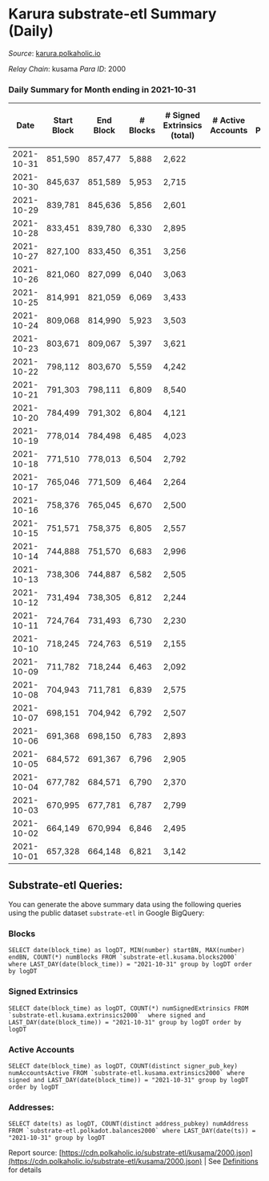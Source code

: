 # Karura substrate-etl Summary (Daily)

_Source_: [karura.polkaholic.io](https://karura.polkaholic.io)

*Relay Chain*: kusama
*Para ID*: 2000



### Daily Summary for Month ending in 2021-10-31


| Date | Start Block | End Block | # Blocks | # Signed Extrinsics (total) | # Active Accounts | # Passive | # New | # Addresses with Balances | # Events | # Transfers | # XCM Transfers In | # XCM Transfers Out |
| ---- | ----------- | --------- | -------- | --------------------------- | ----------------- | --------- | ----- | ------------------------- | -------- | ----------- | ------------------ | ------------------- |
| 2021-10-31 | 851,590 | 857,477 | 5,888  | 2,622 |  |  |  | 67,187 | 48,813 | 8,630 ($4,053,269.84) | 77 ($564,796.00) | 188 ($1,343,039.47) |
| 2021-10-30 | 845,637 | 851,589 | 5,953  | 2,715 |  |  |  | 67,155 | 49,587 | 8,780 ($7,296,065.04) | 51 ($404,604.41) | 226 ($1,239,612.97) |
| 2021-10-29 | 839,781 | 845,636 | 5,856  | 2,601 |  |  |  | 67,150 | 50,036 | 8,534 ($7,279,664.54) | 75 ($523,440.89) | 256 ($4,865,981.94) |
| 2021-10-28 | 833,451 | 839,780 | 6,330  | 2,895 |  |  |  | 67,103 | 54,281 | 9,513 ($7,000,816.33) | 113 ($657,527.15) | 222 ($1,073,184.21) |
| 2021-10-27 | 827,100 | 833,450 | 6,351  | 3,256 |  |  |  | 67,067 | 55,705 | 10,138 ($7,745,757.11) | 167 ($1,789,619.77) | 256 ($1,424,640.30) |
| 2021-10-26 | 821,060 | 827,099 | 6,040  | 3,063 |  |  |  | 66,996 | 53,098 | 9,301 ($6,386,476.14) | 214 ($1,295,891.24) | 206 ($3,373,845.65) |
| 2021-10-25 | 814,991 | 821,059 | 6,069  | 3,433 |  |  |  | 66,967 | 55,442 | 9,916 ($9,164,723.18) | 303 ($1,603,307.69) | 223 ($1,205,062.99) |
| 2021-10-24 | 809,068 | 814,990 | 5,923  | 3,503 |  |  |  | 66,875 | 54,791 | 9,841 ($7,418,020.46) | 232 ($896,241.88) | 218 ($1,082,759.36) |
| 2021-10-23 | 803,671 | 809,067 | 5,397  | 3,621 |  |  |  | 66,824 | 52,595 | 9,358 ($6,583,149.47) | 220 ($917,980.76) | 266 ($1,633,511.66) |
| 2021-10-22 | 798,112 | 803,670 | 5,559  | 4,242 |  |  |  | 66,788 | 57,660 | 10,607 ($13,692,915.53) | 341 ($1,219,070.87) | 266 ($1,366,843.01) |
| 2021-10-21 | 791,303 | 798,111 | 6,809  | 8,540 |  |  |  | 66,714 | 97,027 | 16,844 ($36,316,209.85) | 3,113 ($6,655,622.92) | 410 ($3,387,160.05) |
| 2021-10-20 | 784,499 | 791,302 | 6,804  | 4,121 |  |  |  | 66,365 | 69,879 | 8,897 ($7,948,878.13) | 3,192 ($1,360,312.50) | 87 ($400,909.39) |
| 2021-10-19 | 778,014 | 784,498 | 6,485  | 4,023 |  |  |  | 66,046 | 62,053 | 8,341 ($8,649,837.24) | 1,424 ($3,464,656.42) | 139 ($781,824.90) |
| 2021-10-18 | 771,510 | 778,013 | 6,504  | 2,792 |  |  |  | 65,942 | 50,893 | 6,574 ($6,181,665.15) | 146 ($1,142,213.69) | 114 ($370,387.91) |
| 2021-10-17 | 765,046 | 771,509 | 6,464  | 2,264 |  |  |  | 65,918 | 47,648 | 6,033 ($2,613,136.73) | 115 ($583,939.21) | 77 ($267,839.96) |
| 2021-10-16 | 758,376 | 765,045 | 6,670  | 2,500 |  |  |  | 65,901 | 50,072 | 6,476 ($4,795,619.96) | 173 ($711,695.96) | 79 ($330,977.65) |
| 2021-10-15 | 751,571 | 758,375 | 6,805  | 2,557 |  |  |  | 65,856 | 50,788 | 6,784 ($11,536,244.06) | 100 ($593,730.58) | 79 ($386,408.88) |
| 2021-10-14 | 744,888 | 751,570 | 6,683  | 2,996 |  |  |  | 65,884 | 52,250 | 7,146 ($11,336,216.27) | 133 ($648,611.31) | 89 ($1,292,818.55) |
| 2021-10-13 | 738,306 | 744,887 | 6,582  | 2,505 |  |  |  | 65,866 | 48,995 | 6,767 ($3,620,629.13) | 66 ($181,326.02) |   |
| 2021-10-12 | 731,494 | 738,305 | 6,812  | 2,244 |  |  |  | 65,814 | 50,137 | 7,382 ($4,933,478.78) |   | 1 ($0.15) |
| 2021-10-11 | 724,764 | 731,493 | 6,730  | 2,230 |  |  |  | 65,790 | 50,923 | 7,523 ($5,097,002.27) | 2 ($147.56) | 58 ($177,821.56) |
| 2021-10-10 | 718,245 | 724,763 | 6,519  | 2,155 |  |  |  | 65,753 | 49,262 | 7,256 ($2,439,549.42) | 1 ($217.96) | 62 ($501,615.02) |
| 2021-10-09 | 711,782 | 718,244 | 6,463  | 2,092 |  |  |  | 65,725 | 48,837 | 7,117 ($2,315,251.84) | 2 ($226.84) | 65 ($206,241.33) |
| 2021-10-08 | 704,943 | 711,781 | 6,839  | 2,575 |  |  |  | 65,692 | 54,599 | 8,050 ($2,116,421.52) | 1 ($311.56) | 54 ($310,177.89) |
| 2021-10-07 | 698,151 | 704,942 | 6,792  | 2,507 |  |  |  | 65,747 | 52,973 | 7,901 ($1,912,489.42) | 11 ($2,611.88) | 107 ($491,008.63) |
| 2021-10-06 | 691,368 | 698,150 | 6,783  | 2,893 |  |  |  | 65,711 | 56,096 | 8,414 ($5,684,628.34) | 12 ($1,086.16) | 96 ($757,506.29) |
| 2021-10-05 | 684,572 | 691,367 | 6,796  | 2,905 |  |  |  | 65,663 | 56,082 | 8,470 ($4,834,931.22) | 9 ($1,074.21) | 77 ($734,318.27) |
| 2021-10-04 | 677,782 | 684,571 | 6,790  | 2,370 |  |  |  | 65,619 | 53,231 | 7,925 ($2,030,841.52) | 9 ($593.71) | 82 ($235,095.91) |
| 2021-10-03 | 670,995 | 677,781 | 6,787  | 2,799 |  |  |  | 65,565 | 55,848 | 8,367 ($2,432,607.08) | 9 ($744.20) | 84 ($295,727.40) |
| 2021-10-02 | 664,149 | 670,994 | 6,846  | 2,495 |  |  |  | 65,518 | 54,254 | 7,922 ($1,823,887.76) | 4 ($277.86) | 60 ($255,776.71) |
| 2021-10-01 | 657,328 | 664,148 | 6,821  | 3,142 |  |  |  | 65,468 | 57,965 | 8,995 ($3,978,988.98) | 7 ($1,162.97) | 99 ($313,857.49) |

## Substrate-etl Queries:
You can generate the above summary data using the following queries using the public dataset `substrate-etl` in Google BigQuery:


### Blocks
```
SELECT date(block_time) as logDT, MIN(number) startBN, MAX(number) endBN, COUNT(*) numBlocks FROM `substrate-etl.kusama.blocks2000`  where LAST_DAY(date(block_time)) = "2021-10-31" group by logDT order by logDT
```


### Signed Extrinsics
```
SELECT date(block_time) as logDT, COUNT(*) numSignedExtrinsics FROM `substrate-etl.kusama.extrinsics2000`  where signed and LAST_DAY(date(block_time)) = "2021-10-31" group by logDT order by logDT
```


### Active Accounts
```
SELECT date(block_time) as logDT, COUNT(distinct signer_pub_key) numAccountsActive FROM `substrate-etl.kusama.extrinsics2000` where signed and LAST_DAY(date(block_time)) = "2021-10-31" group by logDT order by logDT
```


### Addresses:
```
SELECT date(ts) as logDT, COUNT(distinct address_pubkey) numAddress FROM `substrate-etl.polkadot.balances2000` where LAST_DAY(date(ts)) = "2021-10-31" group by logDT
```



Report source: [https://cdn.polkaholic.io/substrate-etl/kusama/2000.json](https://cdn.polkaholic.io/substrate-etl/kusama/2000.json) | See [Definitions](/DEFINITIONS.md) for details
